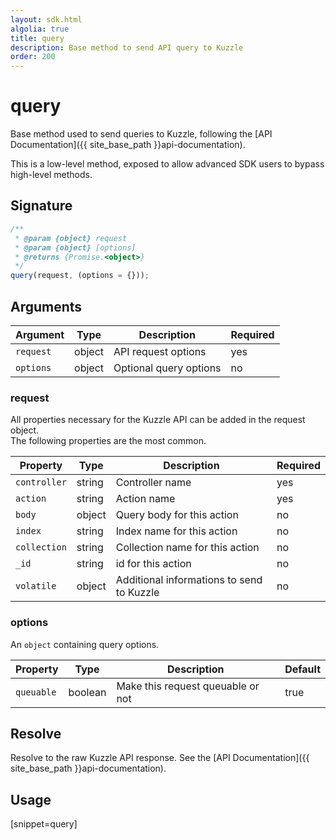 ```yaml
---
layout: sdk.html
algolia: true
title: query
description: Base method to send API query to Kuzzle
order: 200
---
```


# query

Base method used to send queries to Kuzzle, following the [API Documentation]({{ site_base_path }}api-documentation).

<div class="alert alert-warning">
This is a low-level method, exposed to allow advanced SDK users to bypass high-level methods.
</div>

## Signature

```javascript
/**
 * @param {object} request
 * @param {object} [options]
 * @returns {Promise.<object>}
 */
query(request, (options = {}));
```

## Arguments

| Argument  | Type   | Description            | Required |
| --------- | ------ | ---------------------- | -------- |
| `request` | object | API request options    | yes      |
| `options` | object | Optional query options | no       |

### **request**

All properties necessary for the Kuzzle API can be added in the request object.  
The following properties are the most common.

| Property     | Type   | Description                               | Required |
| ------------ | ------ | ----------------------------------------- | -------- |
| `controller` | string | Controller name                           | yes      |
| `action`     | string | Action name                               | yes      |
| `body`       | object | Query body for this action                | no       |
| `index`      | string | Index name for this action                | no       |
| `collection` | string | Collection name for this action           | no       |
| `_id`        | string | id for this action                        | no       |
| `volatile`   | object | Additional informations to send to Kuzzle | no       |

### **options**

An `object` containing query options.

| Property   | Type    | Description                       | Default |
| ---------- | ------- | --------------------------------- | ------- |
| `queuable` | boolean | Make this request queuable or not | true    |

## Resolve

Resolve to the raw Kuzzle API response. See the [API Documentation]({{ site_base_path }}api-documentation).

## Usage

[snippet=query]
